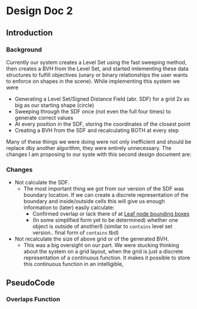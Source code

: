 # Design Doc 2
## Introduction

### Background
Currently our system creates a Level Set using the fast sweeping method, then creates a BVH from the Level Set, and started imlementing these data structures to fulfill objectives (unary or binary relationships the user wants to enforce on shapes in the scene). While implementing this system we were
- Generating a Level Set/Signed Distance Field (abr. SDF) for a grid 2x as big as our starting shape (circle)
- Sweeping through the SDF once (not even the full four times) to generate correct values
- At every position in the SDF, storing the coordinates of the closest point
- Creating a BVH from the SDF and recalculating BOTH at every step

Many of these things we were doing were not only inefficient and should be replace dby another algorithm, they were entirely unnecessary. The changes I am proposing to our syste with this second design document are:
### Changes
- Not calculate the SDF. 
    - The most important thing we got from our version of the SDF was boundary location. If we can create a discrete representation of the boundary and inside/outside cells this will give us enough information to (later) easily calculate:
        - Confirmed overlap or lack there of at [Leaf node bounding boxes](#Overlaps-Function)
        - (In some simplified form yet to be determined) whether one object is outside of anotherß (similar to  `contains` level set version.. final form of `contains` tbd)
- Not recalculate the size of above grid or of the generated BVH. 
   - This was a big oversight on our part. We were stucking thinking about the system on a grid layout, when the grid is just a discrete representation of a continuous function. It makes it possible to store this continuous function in an intelligible, 

## PseudoCode

### Overlaps Function
